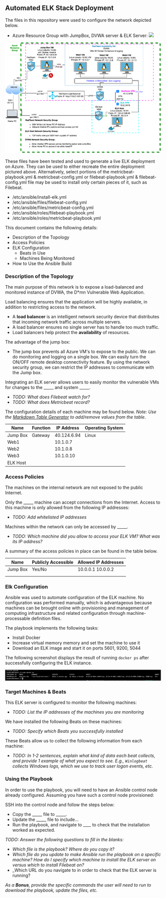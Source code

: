 ## Automated ELK Stack Deployment

The files in this repository were used to configure the network depicted below.


- Azure Resource Group with JumpBox, DVWA server & ELK Server: 
![]('diagrams/ELK_stack.drawio.png')

 <img src="diagrams/ELK_stack.drawio.png" alt="ELK Stack Diagram">

These files have been tested and used to generate a live ELK deployment on Azure. They can be used to either recreate the entire deployment pictured above. Alternatively, select portions of the metricbeat-playbook.yml & metricbeat-config.yml or filebeat-playbook.yml & filebeat-config.yml file may be used to install only certain pieces of it, such as Filebeat.

  - /etc/ansible/install-elk.yml 
  - /etc/ansible/files/filebeat-config.yml
  - /etc/ansible/files/metricbeat-config.yml
  - /etc/ansible/roles/filebeat-playbook.yml
  - /etc/ansible/roles/metricbeat-playbook.yml 


This document contains the following details:
- Description of the Topology 
- Access Policies
- ELK Configuration
  - Beats in Use
  - Machines Being Monitored
- How to Use the Ansible Build


### Description of the Topology

The main purpose of this network is to expose a load-balanced and monitored instance of DVWA, the D*mn Vulnerable Web Application.

Load balancing ensures that the application will be highly available, in addition to restricting access to the network.
- A **load balancer**  is an intelligent network security device that distributes that incoming network traffic across multiple servers.
- A load balancer ensures no single server has to handle too much traffic.
- Load balancers help protect the **availability** of resources.

The advantage of the jump box:
- The jump box prevents all Azure VM's to expose to the public. We can do monitoring and logging on a single box. We can easily turn the ON/OFF remote desktop connectivity feature. By using the network security group, we can restrict the IP addresses to communicate with the Jump box.


Integrating an ELK server allows users to easily monitor the vulnerable VMs for changes to the _____ and system _____.
- _TODO: What does Filebeat watch for?_
- _TODO: What does Metricbeat record?_

The configuration details of each machine may be found below.
_Note: Use the [Markdown Table Generator](http://www.tablesgenerator.com/markdown_tables) to add/remove values from the table_.

| Name     | Function | IP Address | Operating System |
|----------|----------|------------|------------------|
| Jump Box | Gateway  | 40.124.6.94| Linux            |
| Web1     |          |10.1.0.7            |                  |
| Web2     |          |10.1.0.8            |                  |
| Web3     |          |10.1.0.10     |                  |
| ELK Host |          |            |                  |

### Access Policies

The machines on the internal network are not exposed to the public Internet. 

Only the _____ machine can accept connections from the Internet. Access to this machine is only allowed from the following IP addresses:
- _TODO: Add whitelisted IP addresses_

Machines within the network can only be accessed by _____.
- _TODO: Which machine did you allow to access your ELK VM? What was its IP address?_

A summary of the access policies in place can be found in the table below.

| Name     | Publicly Accessible | Allowed IP Addresses |
|----------|---------------------|----------------------|
| Jump Box | Yes/No              | 10.0.0.1 10.0.0.2    |
|          |                     |                      |
|          |                     |                      |

### Elk Configuration

Ansible was used to automate configuration of the ELK machine. No configuration was performed manually, which is advantageous because machines can be brought online with provisioning and management of computing infrastructure and related configuration through machine-processable definition files.

The playbook implements the following tasks:
- Install Docker
- Increase virtual memory memory and set the machine to use it 
- Download an ELK image and start it on ports 5601, 9200, 5044

The following screenshot displays the result of running `docker ps` after successfully configuring the ELK instance.

 <img src="diagrams/docker_ps.png" alt="Docker PS">

### Target Machines & Beats
This ELK server is configured to monitor the following machines:
- _TODO: List the IP addresses of the machines you are monitoring_

We have installed the following Beats on these machines:
- _TODO: Specify which Beats you successfully installed_

These Beats allow us to collect the following information from each machine:
- _TODO: In 1-2 sentences, explain what kind of data each beat collects, and provide 1 example of what you expect to see. E.g., `Winlogbeat` collects Windows logs, which we use to track user logon events, etc._

### Using the Playbook
In order to use the playbook, you will need to have an Ansible control node already configured. Assuming you have such a control node provisioned: 

SSH into the control node and follow the steps below:
- Copy the _____ file to _____.
- Update the _____ file to include...
- Run the playbook, and navigate to ____ to check that the installation worked as expected.

_TODO: Answer the following questions to fill in the blanks:_
- _Which file is the playbook? Where do you copy it?_
- _Which file do you update to make Ansible run the playbook on a specific machine? How do I specify which machine to install the ELK server on versus which to install Filebeat on?_
- _Which URL do you navigate to in order to check that the ELK server is running?

_As a **Bonus**, provide the specific commands the user will need to run to download the playbook, update the files, etc._